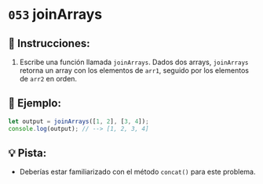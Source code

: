 # `053` joinArrays

## 📝 Instrucciones:

1. Escribe una función llamada `joinArrays`. Dados dos arrays, `joinArrays` retorna un array con los elementos de `arr1`, seguido por los elementos de `arr2` en orden. 

## 📎 Ejemplo:

```Javascript
let output = joinArrays([1, 2], [3, 4]);
console.log(output); // --> [1, 2, 3, 4]
```

## 💡 Pista:

+ Deberías estar familiarizado con el método `concat()` para este problema.
